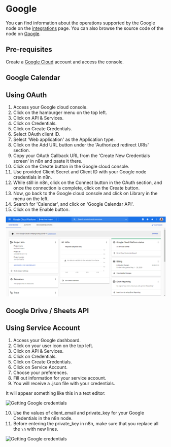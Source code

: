 # Google

You can find information about the operations supported by the Google node on the [integrations](https://n8n.io/integrations) page. You can also browse the source code of the node on [Google](https://github.com/n8n-io/n8n/tree/master/packages/nodes-base/nodes/Google).


## Pre-requisites

Create a [Google Cloud](https://cloud.google.com/) account and access the console.

## Google Calendar

<!-- ### API Key

1. Access your Google dashboard.
2. Click on your user icon on the top left.
3. Click on API & Services.
4. Click on Credentials.
5. Click on Create Credentials.
6. Click on API Key.
7. Use provided API Key with your Google node credentials in n8n.
![Getting Google credentials](https://i.imgur.com/r9KX5Gh.gif)  -->

## Using OAuth

1. Access your Google cloud console.
2. Click on the hamburger menu on the top left.
3. Click on API & Services.
4. Click on Credentials.
5. Click on Create Credentials.
6. Select OAuth client ID.
7. Select 'Web application' as the Application type.
8. Click on the Add URL button under the 'Authorized redirect URIs' section.
9. Copy your OAuth Callback URL from the 'Create New Credentials screen' in n8n and paste it there.
10. Click on the Create button in the Google cloud console.
11. Use provided Client Secret and Client ID with your Google node credentials in n8n.
12. While still in n8n, click on the Connect button in the OAuth section, and once the connection is complete, click on the Create button.
13. Now, go back to the Google cloud console and click on Library in the menu on the left.
14. Search for 'Calendar', and click on 'Google Calendar API'.
15. Click on the Enable button.

![Getting Google credentials](./using-oauth-calendar.gif)


## Google Drive / Sheets API

## Using Service Account

1. Access your Google dashboard.
2. Click on your user icon on the top left.
3. Click on API & Services.
4. Click on Credentials.
5. Click on Create Credentials.
6. Click on Service Account.
7. Choose your preferences.
8. Fill out information for your service account.
9. You will receive a .json file with your credentials.

It will appear something like this in a text editor:

![Getting Google credentials](https://i.imgur.com/zYNRAyd.png)

10. Use the values of client_email and private_key for your Google Credentials in the n8n node.
11. Before entering the private_key in n8n, make sure that you replace all the `\n` with new lines.

![Getting Google credentials](https://i.imgur.com/Q9eFy7B.gif)

